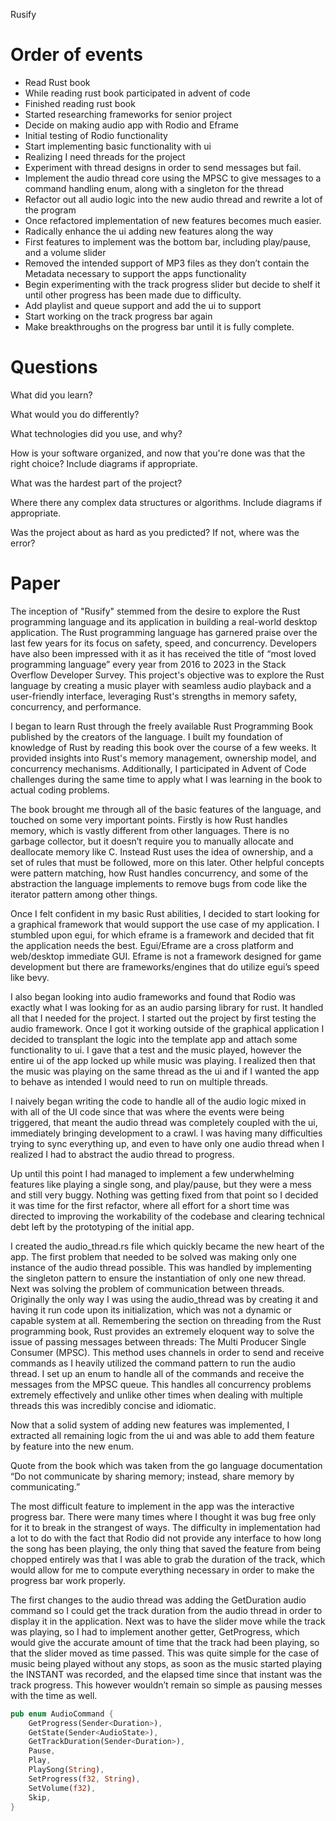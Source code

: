 Rusify

# Order of events
- Read Rust book
- While reading rust book participated in advent of code
- Finished reading rust book
- Started researching frameworks for senior project
- Decide on making audio app with Rodio and Eframe
- Initial testing of Rodio functionality
- Start implementing basic functionality with ui
- Realizing I need threads for the project
- Experiment with thread designs in order to send messages but fail.
- Implement the audio thread core using the MPSC to give messages to a command handling enum, along with a singleton for the thread
- Refactor out all audio logic into the new audio thread and rewrite a lot of the program
- Once refactored implementation of new features becomes much easier.
- Radically enhance the ui adding new features along the way
- First features to implement was the bottom bar, including play/pause, and a volume slider
- Removed the intended support of MP3 files as they don’t contain the Metadata necessary to support the apps functionality
- Begin experimenting with the track progress slider but decide to shelf it until other progress has been made due to difficulty.
- Add playlist and queue support and add the ui to support
- Start working on the track progress bar again
- Make breakthroughs on the progress bar until it is fully complete.


# Questions

What did you learn?

What would you do differently?

What technologies did you use, and why?

How is your software organized, and now that you're done was that the right choice? Include diagrams if appropriate.

What was the hardest part of the project?

Where there any complex data structures or algorithms. Include diagrams if appropriate.

Was the project about as hard as you predicted? If not, where was the error?

# Paper
The inception of "Rusify" stemmed from the desire to explore the Rust programming language and its application in building a real-world desktop application. The Rust programming language has garnered praise over the last few years for its focus on safety, speed, and concurrency. Developers have also been impressed with it as it has received the title of “most loved programming language” every year from 2016 to 2023 in the Stack Overflow Developer Survey. This project's objective was to explore the Rust language by creating a music player with seamless audio playback and a user-friendly interface, leveraging Rust's strengths in memory safety, concurrency, and performance.

I began to learn Rust through the freely available Rust Programming Book published by the creators of the language. I built my foundation of knowledge of Rust by reading this book over the course of a few weeks. It provided insights into Rust's memory management, ownership model, and concurrency mechanisms. Additionally, I participated in Advent of Code challenges during the same time to apply what I was learning in the book to actual coding problems.

The book brought me through all of the basic features of the language, and touched on some very important points. Firstly is how Rust handles memory, which is vastly different from other languages. There is no garbage collector, but it doesn’t require you to manually allocate and deallocate memory like C. Instead Rust uses the idea of ownership, and a set of rules that must be followed, more on this later. Other helpful concepts were pattern matching, how Rust handles concurrency, and some of the abstraction the language implements to remove bugs from code like the iterator pattern among other things.

Once I felt confident in my basic Rust abilities, I decided to start looking for a graphical framework that would support the use case of my application. I stumbled upon egui, for which eframe is a framework and decided that fit the application needs the best. Egui/Eframe are a cross platform and web/desktop immediate GUI. Eframe is not a framework designed for game development but there are frameworks/engines that do utilize egui’s speed like bevy.

I also began looking into audio frameworks and found that Rodio was exactly what I was looking for as an audio parsing library for rust. It handled all that I needed for the project. I started out the project by first testing the audio framework. Once I got it working outside of the graphical application I decided to transplant the logic into the template app and attach some functionality to ui. I gave that a test and the music played, however the entire ui of the app locked up while music was playing. I realized then that the music was playing on the same thread as the ui and if I wanted the app to behave as intended I would need to run on multiple threads.

I naively began writing the code to handle all of the audio logic mixed in with all of the UI code since that was where the events were being triggered, that meant the audio thread was completely coupled with the ui, immediately bringing development to a crawl. I was having many difficulties trying to sync everything up, and even to have only one audio thread when I realized I had to abstract the audio thread to progress.

Up until this point I had managed to implement a few underwhelming features like playing a single song, and play/pause, but they were a mess and still very buggy. Nothing was getting fixed from that point so I decided it was time for the first refactor, where all effort for a short time was directed to improving the workability of the codebase and clearing technical debt left by the prototyping of the initial app.

I created the audio_thread.rs file which quickly became the new heart of the app. The first problem that needed to be solved was making only one instance of the audio thread possible. This was handled by implementing the singleton pattern to ensure the instantiation of only one new thread. Next was solving the problem of communication between threads. Originally the only way I was using the audio_thread was by creating it and having it run code upon its initialization, which was not a dynamic or capable system at all. Remembering the section on threading from the Rust programming book, Rust provides an extremely eloquent way to solve the issue of passing messages between threads: The Multi Producer Single Consumer (MPSC). This method uses channels in order to send and receive commands as I heavily utilized the command pattern to run the audio thread. I set up an enum to handle all of the commands and receive the messages from the MPSC queue. This handles all concurrency problems extremely effectively and unlike other times when dealing with multiple threads this was incredibly concise and idiomatic.

Now that a solid system of adding new features was implemented, I extracted all remaining logic from the ui and was able to add them feature by feature into the new enum.

Quote from the book which was taken from the go language documentation
“Do not communicate by sharing memory; instead, share memory by communicating.”

The most difficult feature to implement in the app was the interactive progress bar. There were many times where I thought it was bug free only for it to break in the strangest of ways. The difficulty in implementation had a lot to do with the fact that Rodio did not provide any interface to how long the song has been playing, the only thing that saved the feature from being chopped entirely was that I was able to grab the duration of the track, which would allow for me to compute everything necessary in order to make the progress bar work properly.

The first changes to the audio thread was adding the GetDuration audio command so I could get the track duration from the audio thread in order to display it in the application. Next was to have the slider move while the track was playing, so I had to implement another getter, GetProgress, which would give the accurate amount of time that the track had been playing, so that the slider moved as time passed. This was quite simple for the case of music being played without any stops, as soon as the music started playing the INSTANT was recorded, and the elapsed time since that instant was the track progress. This however wouldn’t remain so simple as pausing messes with the time as well.





```rust
pub enum AudioCommand {
    GetProgress(Sender<Duration>),
    GetState(Sender<AudioState>),
    GetTrackDuration(Sender<Duration>),
    Pause,
    Play,
    PlaySong(String),
    SetProgress(f32, String),
    SetVolume(f32),
    Skip,
}
```